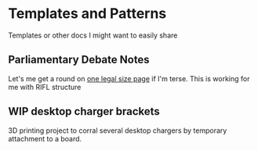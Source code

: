 # Templates and Patterns
Templates or other docs I might want to easily share

## Parliamentary Debate Notes
Let's me get a round on [one legal size page](parliamentary-debate-notes.pdf) if I'm terse. This is working for me with RIFL structure

## WIP desktop charger brackets
3D printing project to corral several desktop chargers by temporary attachment to a board.
